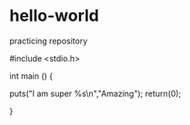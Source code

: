 # hello-world
practicing repository


#include <stdio.h>

int main () 
{

  puts("I am super %s\n","Amazing");
  return(0);
  
}
